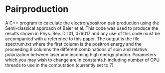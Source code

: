 # Pairproduction
A C++ program to calculate the electron/positron pair production using the Semi-classical approach of Baier et al.
This code was used to produce the results shown in Phys. Rev. D 101, 076017 and any use of this code must be accompanied with a reference to this paper.
The output is the file spectrum.txt where the first column is the positron energy and the proceeding 8 columns the different combinations of spin and relative polarization between laser and incoming high energy photon.
Parameters which you may wish to change are in constants.h including number of CPU threads to use in the computation (currently set to 7)
